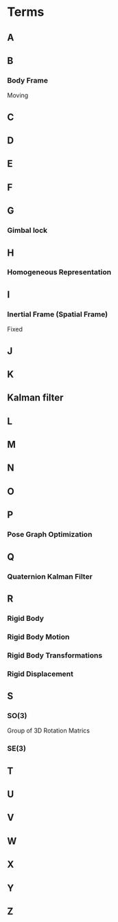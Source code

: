 # Terms

## A

## B

### Body Frame
Moving

## C

## D

## E

## F

## G

### Gimbal lock

###  

## H

### Homogeneous Representation

## I

### Inertial Frame (Spatial Frame)
Fixed

## J

## K

## Kalman filter

## L

## M

## N

## O

## P
### Pose Graph Optimization

## Q

### Quaternion Kalman Filter

## R
### Rigid Body

### Rigid Body Motion

### Rigid Body Transformations

### Rigid Displacement

## S

### SO(3)
Group of 3D Rotation Matrics

### SE(3)

## T

## U

## V

## W

## X

## Y

## Z



